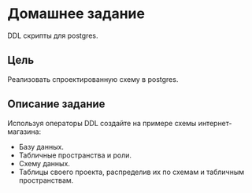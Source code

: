 # Домашнее задание

DDL скрипты для postgres.

## Цель

Реализовать спроектированную схему в postgres.

## Описание задание

Используя операторы DDL создайте на примере схемы интернет-магазина:

+ Базу данных.
+ Табличные пространства и роли.
+ Схему данных.
+ Таблицы своего проекта, распределив их по схемам и табличным пространствам.
